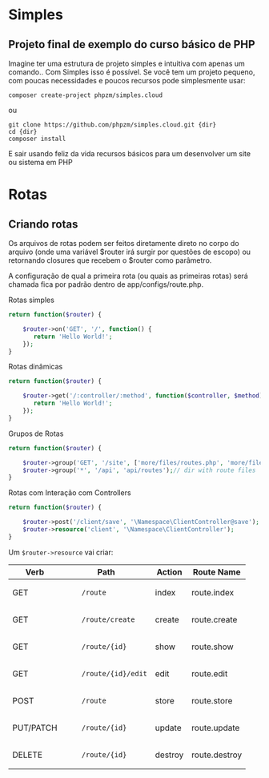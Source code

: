 # Simples
Projeto final de exemplo do curso básico de PHP
----
Imagine ter uma estrutura de projeto simples e intuitiva com apenas um comando.. Com Simples isso é possível. Se você tem um projeto pequeno, com poucas necessidades e poucos recursos pode simplesmente usar:
```
composer create-project phpzm/simples.cloud
```
ou
```
git clone https://github.com/phpzm/simples.cloud.git {dir}
cd {dir}
composer install
```
E sair usando feliz da vida recursos básicos para um desenvolver um site ou sistema em PHP

# Rotas
## Criando rotas

Os arquivos de rotas podem ser feitos diretamente direto no corpo do arquivo (onde uma variável $router irá surgir por questões de escopo) ou retornando closures que recebem o $router como parâmetro.

A configuração de qual a primeira rota (ou quais as primeiras rotas) será chamada fica por padrão dentro de app/configs/route.php.

Rotas simples
```php
return function($router) {

    $router->on('GET', '/', function() {
       return 'Hello World!';
    });
}
```

Rotas dinâmicas
```php
return function($router) {

    $router->get('/:controller/:method', function($controller, $method) {
       return 'Hello World!';
    });
}
```

Grupos de Rotas
```php
return function($router) {

    $router->group('GET', '/site', ['more/files/routes.php', 'more/files/site.php']); //list of route files
    $router->group('*', '/api', 'api/routes');// dir with route files
}
```

Rotas com Interação com Controllers
```php
return function($router) {

    $router->post('/client/save', '\Namespace\ClientController@save');
    $router->resource('client', '\Namespace\ClientController');
}
```
Um `$router->resource` vai criar:<br>
<table>
<thead>
<tr>
  <th>Verb</th> <th>Path</th> <th>Action</th> <th>Route Name</th>
</tr>
</thead>

<tbody>
<tr>
<td>GET</td>
<td>
  <code class=" language-php">
    /route
  </code>
</td>
<td>index</td>
<td>route.index</td>
</tr>

<tr>
<td>GET</td>
<td>
  <code class=" language-php">
    /route/create
  </code>
</td>
<td>create</td>
<td>route.create</td>
</tr>

<tr>
<td>GET</td>
<td>
  <code class=" language-php">
    /route/{id}
  </code>
</td>
<td>show</td>
<td>route.show</td>
</tr>

<tr>
<td>GET</td>
<td>
  <code class=" language-php">
    /route/{id}/edit
  </code>
</td>
<td>edit</td>
<td>route.edit</td>
</tr>


<tr>
<td>POST</td>
<td>
  <code class=" language-php">
    /route
   </code>
</td>
<td>store</td>
<td>route.store</td>
</tr>

<tr>
<td>PUT/PATCH</td>
<td>
  <code class=" language-php">
    /route/{id}
  </code>
</td>
<td>update</td>
<td>route.update</td>
</tr>

<tr>
<td>DELETE</td>
<td>
  <code class=" language-php">
    /route/{id}
  </code>
</td>
<td>destroy</td>
<td>route.destroy</td>
</tr>
</tbody>
</table>

